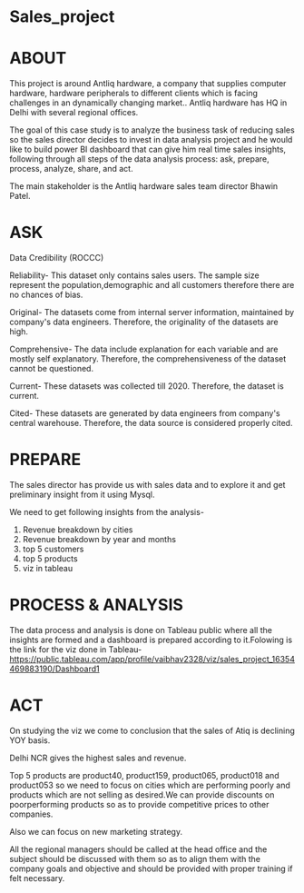
# Sales_project

# ABOUT

This project is around Antliq hardware, a company that supplies computer hardware, hardware peripherals to different clients which is facing challenges in an dynamically changing market..
Antliq hardware has  HQ in Delhi with several regional offices.

The goal of this case study is to analyze the business task of reducing sales so the sales director decides to invest in data analysis project and he would like to build power BI dashboard that can give him real time sales insights, 
following through all steps of the data analysis process: ask, prepare, process, analyze, share, and act.

The main stakeholder is the Antliq hardware sales team director Bhawin Patel.

# ASK

Data Credibility (ROCCC)

Reliability- This dataset only contains sales users. The sample size represent the population,demographic and all customers therefore there are no chances of bias.

Original- The datasets come from internal server information, maintained by company's data engineers. Therefore, the originality of the datasets are high.

Comprehensive- The data include explanation for each variable and are mostly self explanatory. Therefore, the comprehensiveness of the dataset cannot be questioned.

Current- These datasets  was collected till 2020. Therefore, the dataset is current.

Cited- These datasets are generated by data engineers from company's central warehouse. Therefore, the data source is considered properly cited.

# PREPARE
The sales  director has provide us with sales data and to explore it and get preliminary insight from it using Mysql.

We need to get following insights from the analysis-

1) Revenue breakdown by cities
2) Revenue breakdown by year and months
3) top 5 customers
4) top 5 products
5) viz in tableau

# PROCESS & ANALYSIS

The data process and analysis is done on Tableau public where all the insights are formed and a dashboard is prepared according to it.Folowing is the link for the viz done in Tableau-
https://public.tableau.com/app/profile/vaibhav2328/viz/sales_project_16354469883190/Dashboard1

 # ACT
On studying the viz we come to conclusion that the sales of Atiq is declining YOY basis.

Delhi NCR gives the highest sales and revenue.

Top 5 products are product40, product159, product065, product018 and product053 so we need to focus on cities which are  performing poorly and products which are not selling as desired.We can provide discounts on poorperforming products so as to provide competitive prices to other companies.

Also we can focus on new marketing strategy.

All the regional managers should be called at the head office and the subject should be discussed with them so as to align them with the company goals and objective  and should be provided with proper training if felt necessary.



